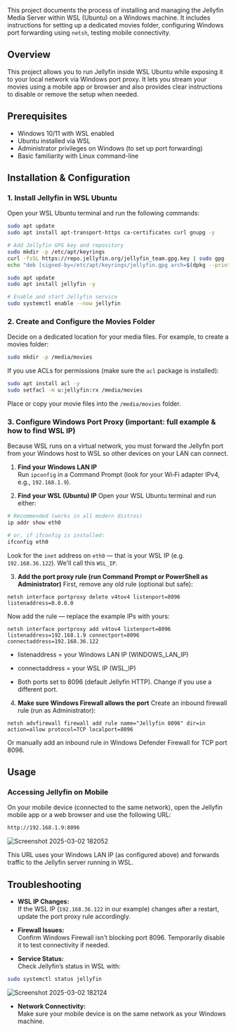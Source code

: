 This project documents the process of installing and managing the Jellyfin Media Server within WSL (Ubuntu) on a Windows machine. It includes instructions for setting up a dedicated movies folder, configuring Windows port forwarding using `netsh`, testing mobile connectivity.

## Overview

This project allows you to run Jellyfin inside WSL Ubuntu while exposing it to your local network via Windows port proxy. It lets you stream your movies using a mobile app or browser and also provides clear instructions to disable or remove the setup when needed.

## Prerequisites

- Windows 10/11 with WSL enabled
- Ubuntu installed via WSL
- Administrator privileges on Windows (to set up port forwarding)
- Basic familiarity with Linux command-line

## Installation & Configuration

### 1. Install Jellyfin in WSL Ubuntu

Open your WSL Ubuntu terminal and run the following commands:

```bash
sudo apt update
sudo apt install apt-transport-https ca-certificates curl gnupg -y

# Add Jellyfin GPG key and repository
sudo mkdir -p /etc/apt/keyrings
curl -fsSL https://repo.jellyfin.org/jellyfin_team.gpg.key | sudo gpg --dearmor -o /etc/apt/keyrings/jellyfin.gpg
echo "deb [signed-by=/etc/apt/keyrings/jellyfin.gpg arch=$(dpkg --print-architecture)] https://repo.jellyfin.org/ubuntu $(lsb_release -cs) main" | sudo tee /etc/apt/sources.list.d/jellyfin.list

sudo apt update
sudo apt install jellyfin -y

# Enable and start Jellyfin service
sudo systemctl enable --now jellyfin
```

### 2. Create and Configure the Movies Folder

Decide on a dedicated location for your media files. For example, to create a movies folder:

```bash
sudo mkdir -p /media/movies
```

If you use ACLs for permissions (make sure the `acl` package is installed):

```bash
sudo apt install acl -y
sudo setfacl -m u:jellyfin:rx /media/movies
```

Place or copy your movie files into the `/media/movies` folder.

### 3. Configure Windows Port Proxy (important: full example & how to find WSL IP)

Because WSL runs on a virtual network, you must forward the Jellyfin port from your Windows host to WSL so other devices on your LAN can connect.

1. **Find your Windows LAN IP**  
    Run `ipconfig` in a Command Prompt (look for your Wi‑Fi adapter IPv4, e.g., `192.168.1.9`).
    
2. **Find your WSL (Ubuntu) IP**
    Open your WSL Ubuntu terminal and run either:
   
```bash
# Recommended (works in all modern distros)
ip addr show eth0

# or, if ifconfig is installed:
ifconfig eth0
```
Look for the `inet` address on `eth0` — that is your WSL IP (e.g. `192.168.36.122`). We'll call this `WSL_IP`.

    
3.  **Add the port proxy rule (run Command Prompt or PowerShell as Administrator)**
    First, remove any old rule (optional but safe):

```
netsh interface portproxy delete v4tov4 listenport=8096 listenaddress=0.0.0.0
```

Now add the rule — replace the example IPs with yours:

```
netsh interface portproxy add v4tov4 listenport=8096 listenaddress=192.168.1.9 connectport=8096 connectaddress=192.168.36.122
```

- listenaddress = your Windows LAN IP (WINDOWS_LAN_IP)

- connectaddress = your WSL IP (WSL_IP)

- Both ports set to 8096 (default Jellyfin HTTP). Change if you use a different port.

4.  **Make sure Windows Firewall allows the port**
Create an inbound firewall rule (run as Administrator):


```
netsh advfirewall firewall add rule name="Jellyfin 8096" dir=in action=allow protocol=TCP localport=8096
```

Or manually add an inbound rule in Windows Defender Firewall for TCP port 8096.

## Usage

### Accessing Jellyfin on Mobile

On your mobile device (connected to the same network), open the Jellyfin mobile app or a web browser and use the following URL:

```bash
http://192.168.1.9:8096
```

![Screenshot 2025-03-02 182052](https://github.com/user-attachments/assets/c0ae555a-ba97-46da-9d5b-1e5fa836f502)


This URL uses your Windows LAN IP (as configured above) and forwards traffic to the Jellyfin server running in WSL.

## Troubleshooting

- **WSL IP Changes:**  
    If the WSL IP (`192.168.36.122` in our example) changes after a restart, update the port proxy rule accordingly.
    
- **Firewall Issues:**  
    Confirm Windows Firewall isn’t blocking port 8096. Temporarily disable it to test connectivity if needed.
    
- **Service Status:**  
    Check Jellyfin’s status in WSL with:

```bash
sudo systemctl status jellyfin
```

![Screenshot 2025-03-02 182124](https://github.com/user-attachments/assets/cb145578-19e7-45ba-81b8-e3804a2fe92d)
    
- **Network Connectivity:**  
    Make sure your mobile device is on the same network as your Windows machine.
